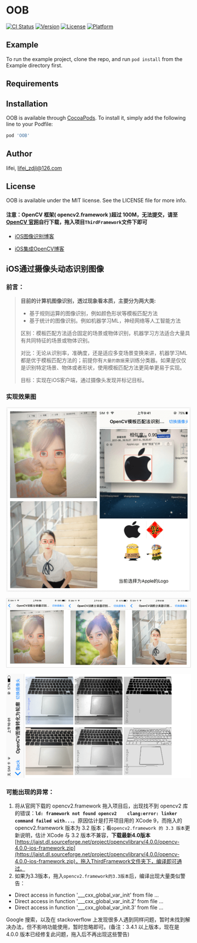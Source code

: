 # OOB

[![CI Status](https://img.shields.io/travis/lifei/OOB.svg?style=flat)](https://travis-ci.org/lifei/OOB)
[![Version](https://img.shields.io/cocoapods/v/OOB.svg?style=flat)](https://cocoapods.org/pods/OOB)
[![License](https://img.shields.io/cocoapods/l/OOB.svg?style=flat)](https://cocoapods.org/pods/OOB)
[![Platform](https://img.shields.io/cocoapods/p/OOB.svg?style=flat)](https://cocoapods.org/pods/OOB)

## Example

To run the example project, clone the repo, and run `pod install` from the Example directory first.

## Requirements

## Installation

OOB is available through [CocoaPods](https://cocoapods.org). To install
it, simply add the following line to your Podfile:

```ruby
pod 'OOB'
```

## Author

lifei, lifei_zdjl@126.com

## License

OOB is available under the MIT license. See the LICENSE file for more info.


#### **注意：OpenCV 框架( opencv2.framework )超过 100M，无法提交，请至[ OpenCV 官网](http://opencv.org)自行下载，拖入项目` ThirdFramework `文件下即可**

* [iOS图像识别博客](http://cocoafei.top/2017/07/iOS%E5%9B%BE%E5%83%8F%E8%AF%86%E5%88%AB/)

* [iOS集成OpenCV博客](http://cocoafei.top/2017/07/iOS%E9%9B%86%E6%88%90OpenCV/)

## iOS通过摄像头动态识别图像

### 前言：

> **目前的计算机图像识别，透过现象看本质，主要分为两大类:**
> 
> * 基于规则运算的图像识别，例如颜色形状等模板匹配方法
> * 基于统计的图像识别。例如机器学习ML，神经网络等人工智能方法
> 
> 区别：模板匹配方法适合固定的场景或物体识别，机器学习方法适合大量具有共同特征的场景或物体识别。
> 
> 对比：无论从识别率，准确度，还是适应多变场景变换来讲，机器学习ML都是优于模板匹配方法的；前提你有`大量的数据`来训练分类器。如果是仅仅是识别特定场景、物体或者形状，使用模板匹配方法更简单更易于实现。
> 
> 目标：实现在iOS客户端，通过摄像头发现并标记目标。
> 

### 实现效果图

![效果图](https://raw.githubusercontent.com/muzipiao/GitHubImages/master/OpenCVImg/OpenCVBlogImage/OpenCVBlogMergeImg.png)

![logo](https://raw.githubusercontent.com/muzipiao/GitHubImages/master/OpenCVImg/OpenCVBlogImage/MLMerge.png)

![OpenCV处理图像](https://raw.githubusercontent.com/muzipiao/GitHubImages/master/OpenCVImg/OpenCVBlogImage/OpenCVToPsImg.PNG)


### 可能出现的异常：

1. 将从官网下载的 opencv2.framework 拖入项目后，出现找不到 opencv2 库的错误：**`ld: framework not found opencv2    clang:error: linker command failed with...`**。原因估计是打开项目用的 XCode 9，而拖入的 opencv2.framework 版本为 3.2 版本；看`opencv2.framework 的 3.3 版本`更新说明，估计 XCode 与 3.2 版本不兼容，**下载最新4.0版本**[https://jaist.dl.sourceforge.net/project/opencvlibrary/4.0.0/opencv-4.0.0-ios-framework.zip](https://jaist.dl.sourceforge.net/project/opencvlibrary/4.0.0/opencv-4.0.0-ios-framework.zip)，拖入ThirdFramework文件夹下，编译即可通过。
2. 如果为3.3版本，拖入`opencv2.framework的3.3版本`后，编译出现大量类似警告：

* Direct access in function '\_\_\_cxx\_global\_var\_init' from file ...
* Direct access in function '\_\_\_cxx\_global\_var\_init.2' from file ... 
* Direct access in function '\_\_\_cxx\_global\_var\_init.3' from file ...  

Google 搜索，以及在 stackoverflow 上发现很多人遇到同样问题，暂时未找到解决办法，但不影响功能使用，暂时忽略即可。(备注：3.4.1 以上版本，现在是 4.0.0 版本已经修复此问题，拖入后不再出现这些警告)
